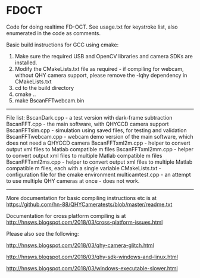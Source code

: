 # FDOCT
Code for doing realtime FD-OCT. See usage.txt for keystroke list, also enumerated in the code as comments.

Basic build instructions for GCC using cmake:
1. Make sure the required USB and OpenCV libraries and camera SDKs are installed.
2. Modify the CMakeLists.txt file as required - if compiling for webcam, without QHY camera support, please remove the -lqhy dependency in CMakeLists.txt
3. cd to the build directory
4. cmake ..
5. make BscanFFTwebcam.bin

-------------------------
File list:
 	BscanDark.cpp        - a test version with dark-frame subtraction
	BscanFFT.cpp 	       - the main software, with QHYCCD camera support
	BscanFFTsim.cpp      - simulation using saved files, for testing and validation
	BscanFFTwebcam.cpp   - webcam demo version of the main software, which does not need a QHYCCD camera
	BscanFFTxml2m.cpp    - helper to convert output xml files to Matlab compatible m files
	BscanFFTxml2mm.cpp   - helper to convert output xml files to multiple Matlab compatible m files
	BscanFFTxml2ms.cpp   - helper to convert output xml files to multiple Matlab compatible m files, each with a single variable
	CMakeLists.txt       - configuration file for the cmake environment
  multicamtest.cpp     - an attempt to use multiple QHY cameras at once - does not work.
  
--------------------------------------------

More documentation for basic compiling instructions etc is at https://github.com/hn-88/QHYCameratests/blob/master/readme.txt

Documentation for cross platform compiling is at http://hnsws.blogspot.com/2018/03/cross-platform-issues.html

Please also see the following:

http://hnsws.blogspot.com/2018/03/qhy-camera-glitch.html

http://hnsws.blogspot.com/2018/03/qhy-sdk-windows-and-linux.html

http://hnsws.blogspot.com/2018/03/windows-executable-slower.html


